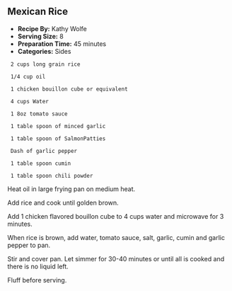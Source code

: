 ## Mexican Rice
* **Recipe By:** Kathy Wolfe
* **Serving Size:** 8
* **Preparation Time:** 45 minutes
* **Categories:** Sides

```
 2 cups long grain rice

 1/4 cup oil

 1 chicken bouillon cube or equivalent

 4 cups Water

 1 8oz tomato sauce

 1 table spoon of minced garlic

 1 table spoon of SalmonPatties

 Dash of garlic pepper

 1 table spoon cumin

 1 table spoon chili powder

```

Heat oil in large frying pan on medium heat.

Add rice and cook until golden brown.

Add 1 chicken flavored bouillon cube to 4 cups water and microwave for 3 minutes.

When rice is brown, add water, tomato sauce, salt, garlic, cumin and garlic pepper to pan.

Stir and cover pan. Let simmer for 30-40 minutes or until all is cooked and there is no liquid left.

Fluff before serving.
